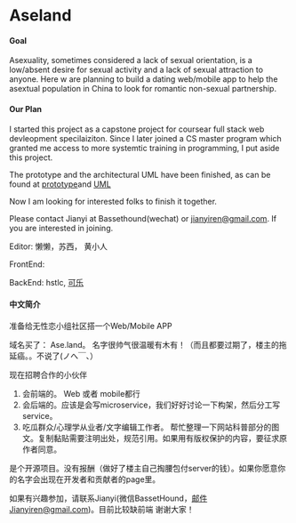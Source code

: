 # Aseland

#### Goal
Asexuality, sometimes considered a lack of sexual orientation, is a low/absent desire for sexual activity and a lack of sexual attraction to anyone. Here w are planning to build a dating web/mobile app to help the asextual population in China to look for romantic non-sexual partnership. 


#### Our Plan

I started this project as a capstone project for coursear full stack web devleopment specilaiziton. Since I later joined a CS master program which granted me access to more systemtic training in programming, I put aside this project. 

The prototype and the architectural UML have been finished, as can be found at [prototype](https://github.com/Jianyi-Ren/Aseland/blob/master/2-Prototype/UI%20report.pdf)and [UML](https://github.com/Jianyi-Ren/Aseland/blob/master/3-Architecture/UML.jpeg)

Now I am looking for interested folks to finish it together. 

Please contact Jianyi at Bassethound(wechat) or jianyiren@gmail.com. If you are interested in joining.

Editor: 懒懒，苏西， 黄小人

FrontEnd: 

BackEnd: hstlc, [可乐](www.github.com/Jianyi-Ren)



#### 中文简介
准备给无性恋小组社区搭一个Web/Mobile APP

域名买了： Ase.land。 名字很帅气很温暖有木有！（而且都要过期了，楼主的拖延癌。。不说了(ノへ￣、） 

现在招聘合作的小伙伴 
1. 会前端的。 Web 或者 mobile都行 
2. 会后端的。应该是会写microservice，我们好好讨论一下构架，然后分工写service。 
3. 吃瓜群众/心理学从业者/文字编辑工作者。 
帮忙整理一下网站科普部分的图文。复制黏贴需要注明出处，规范引用。如果用有版权保护的内容，要征求原作者同意。 

是个开源项目。没有报酬（做好了楼主自己掏腰包付server的钱）。如果你愿意你的名字会出现在开发者和贡献者的page里。 

如果有兴趣参加，请联系Jianyi(微信BassetHound，邮件Jianyiren@gmail.com)。目前比较缺前端
谢谢大家！ 


